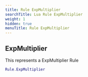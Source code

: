```yaml
---
title: Rule ExpMultiplier
searchTitle: Lua Rule ExpMultiplier
weight: 1
hidden: true
menuTitle: Rule ExpMultiplier
---
```

## ExpMultiplier

This represents a ExpMultiplier Rule
```lua
Rule.ExpMultiplier
```